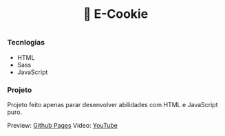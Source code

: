 <h1 align="center">🍪 E-Cookie<h1>

### Tecnlogias

- HTML
- Sass
- JavaScript

### Projeto

Projeto feito apenas parar desenvolver abilidades com HTML e JavaScript puro.

Preview: [Github Pages](https://miguel5g.github.io/e-cookie/)
Vídeo: [YouTube](https://youtu.be/8J4xxf7muG4)